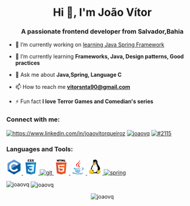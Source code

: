 <h1 align="center">Hi 👋, I'm João Vítor</h1>
<h3 align="center">A passionate frontend developer from Salvador,Bahia</h3>


- 🔭 I’m currently working on [learning Java Spring Framework](https://github.com/joaovq/ProjetoSpring-DIO.git)

- 🌱 I’m currently learning **Frameworks, Java, Design patterns, Good practices**

- 💬 Ask me about **Java,Spring, Language C**

- 📫 How to reach me **vitorsnta90@gmail.com**

- ⚡ Fun fact **I love Terror Games and Comedian's series**

<h3 align="left">Connect with me:</h3>
<p align="left">
<a href="https://linkedin.com/in/https://www.linkedin.com/in/joaovitorqueiroz" target="blank"><img align="center" src="https://raw.githubusercontent.com/rahuldkjain/github-profile-readme-generator/master/src/images/icons/Social/linked-in-alt.svg" alt="https://www.linkedin.com/in/joaovitorqueiroz" height="30" width="40" /></a>
<a href="https://www.hackerrank.com/joaovq" target="blank"><img align="center" src="https://raw.githubusercontent.com/rahuldkjain/github-profile-readme-generator/master/src/images/icons/Social/hackerrank.svg" alt="joaovq" height="30" width="40" /></a>
<a href="https://discord.gg/#2115" target="blank"><img align="center" src="https://raw.githubusercontent.com/rahuldkjain/github-profile-readme-generator/master/src/images/icons/Social/discord.svg" alt="#2115" height="40" width="40" /></a>
</p>

<h3 align="left">Languages and Tools:</h3>
<p align="left"> <a href="https://www.cprogramming.com/" target="_blank" rel="noreferrer"> <img src="https://raw.githubusercontent.com/devicons/devicon/master/icons/c/c-original.svg" alt="c" width="40" height="40"/> </a> <a href="https://www.w3schools.com/css/" target="_blank" rel="noreferrer"> <img src="https://raw.githubusercontent.com/devicons/devicon/master/icons/css3/css3-original-wordmark.svg" alt="css3" width="40" height="40"/> </a> <a href="https://git-scm.com/" target="_blank" rel="noreferrer"> <img src="https://www.vectorlogo.zone/logos/git-scm/git-scm-icon.svg" alt="git" width="40" height="40"/> </a> <a href="https://www.w3.org/html/" target="_blank" rel="noreferrer"> <img src="https://raw.githubusercontent.com/devicons/devicon/master/icons/html5/html5-original-wordmark.svg" alt="html5" width="40" height="40"/> </a> <a href="https://www.java.com" target="_blank" rel="noreferrer"> <img src="https://raw.githubusercontent.com/devicons/devicon/master/icons/java/java-original.svg" alt="java" width="40" height="40"/> </a> <a href="https://www.linux.org/" target="_blank" rel="noreferrer"> <img src="https://raw.githubusercontent.com/devicons/devicon/master/icons/linux/linux-original.svg" alt="linux" width="40" height="40"/> </a> <a href="https://spring.io/" target="_blank" rel="noreferrer"> <img src="https://www.vectorlogo.zone/logos/springio/springio-icon.svg" alt="spring" width="40" height="40"/> </a> </p>

<p><img align="left" src="https://github-readme-stats.vercel.app/api/top-langs?username=joaovq&show_icons=true&locale=en&layout=compact" alt="joaovq" /></p>

<p>&nbsp;<img align="center" src="https://github-readme-stats.vercel.app/api?username=joaovq&show_icons=true&locale=en" alt="joaovq" /></p>


<p align="center"> <img src="https://komarev.com/ghpvc/?username=joaovq&label=Profile%20views&color=0e75b6&style=flat" alt="joaovq" /> </p>

<!---
joaovq/joaovq is a ✨ special ✨ repository because its `README.md` (this file) appears on your GitHub profile.
You can click the Preview link to take a look at your changes.
--->
